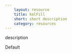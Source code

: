 ```yaml
---
    layout: resource
    title: kmlFill
    short: short description
    category: resources
---
```


description

Default

